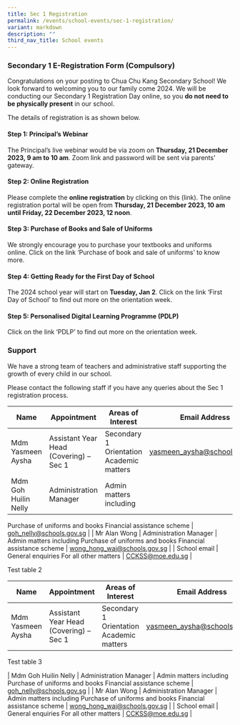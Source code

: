 ```yaml
---
title: Sec 1 Registration
permalink: /events/school-events/sec-1-registration/
variant: markdown
description: ""
third_nav_title: School events
---
```

### Secondary 1 E-Registration Form (Compulsory)

Congratulations on your posting to Chua Chu Kang Secondary School! 
We look forward to welcoming you to our family come 2024. We will be conducting our Secondary 1 Registration Day online, so you **do not need to be physically present** in our school. 

The details of registration is as shown below.

#### Step 1: Principal’s Webinar
The Principal’s live webinar would be via zoom on **Thursday, 21 December 2023, 9 am to 10 am**. Zoom link and password will be sent via parents’ gateway.

#### Step 2: Online Registration  
Please complete the **online registration** by clicking on this (link). The online registration portal will be open from **Thursday, 21 December 2023, 10 am until Friday, 22 December 2023, 12 noon**. 

#### Step 3: Purchase of Books and Sale of Uniforms
We strongly encourage you to purchase your textbooks and uniforms online. Click on the link ‘Purchase of book and sale of uniforms’ to know more.

#### Step 4: Getting Ready for the First Day of School 
The 2024 school year will start on **Tuesday, Jan 2**. Click on the link ‘First Day of School’ to find out more on the orientation week. 

#### Step 5: Personalised Digital Learning Programme (PDLP) 
Click on the link ‘PDLP’ to find out more on the orientation week. 


### Support 
We have a strong team of teachers and administrative staff supporting the growth of every child in our school.

Please contact the following staff if you have any queries about the Sec 1 registration process.

| Name	| Appointment	| Areas of Interest	| Email Address	|
| -------- | --------	| --------	| --------	|
| Mdm Yasmeen Aysha	| Assistant Year Head (Covering) – Sec 1	| Secondary 1 Orientation Academic matters	| [yasmeen_aysha@schools.gov.sg](mailto:yasmeen_aysha@schools.gov.sg)	|
| Mdm Goh Huilin Nelly	| Administration Manager | Admin matters including
Purchase of uniforms and books
Financial assistance scheme	| [goh_nelly@schools.gov.sg](mailto:goh_nelly@schools.gov.sg)	|
| Mr Alan Wong	| Administration Manager | Admin matters including
Purchase of uniforms and books
Financial assistance scheme | [wong_hong_wai@schools.gov.sg](mailto:wong_hong_wai@schools.gov.sg)	|
| School email	| General enquiries	For all other matters	| [CCKSS@moe.edu.sg](mailto:CCKSS@moe.edu.sg)	|

Test table 2 

| Name	| Appointment	| Areas of Interest	| Email Address	|
| -------- | --------	| --------	| --------	|
| Mdm Yasmeen Aysha	| Assistant Year Head (Covering) – Sec 1	| Secondary 1 Orientation Academic matters	| [yasmeen_aysha@schools.gov.sg](mailto:yasmeen_aysha@schools.gov.sg)	|

Test table 3

| Mdm Goh Huilin Nelly	| Administration Manager | Admin matters including
Purchase of uniforms and books Financial assistance scheme	| [goh_nelly@schools.gov.sg](mailto:goh_nelly@schools.gov.sg)	| | Mr Alan Wong	| Administration Manager | Admin matters including
Purchase of uniforms and books Financial assistance scheme | [wong_hong_wai@schools.gov.sg](mailto:wong_hong_wai@schools.gov.sg)	| | School email	| General enquiries	For all other matters	| [CCKSS@moe.edu.sg](mailto:CCKSS@moe.edu.sg)	|